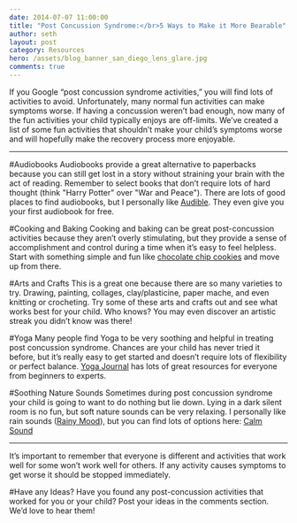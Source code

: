 ```yaml
---
date: 2014-07-07 11:00:00
title: "Post Concussion Syndrome:</br>5 Ways to Make it More Bearable"
author: seth
layout: post
category: Resources
hero: /assets/blog_banner_san_diego_lens_glare.jpg
comments: true
---
```


If you Google “post concussion syndrome activities,” you will find lots of activities to avoid. Unfortunately, many normal fun activities can make symptoms worse. If having a concussion weren’t bad enough, now many of the fun activities your child typically enjoys are off-limits. We’ve created a list of some fun activities that shouldn’t make your child’s symptoms worse and will hopefully make the recovery process more enjoyable.   

-----

#Audiobooks
Audiobooks provide a great alternative to paperbacks because you can still get lost in a story without straining your brain with the act of reading. Remember to select books that don’t require lots of hard thought (think "Harry Potter" over "War and Peace"). There are lots of good places to find audiobooks, but I personally like [Audible](http://www.audible.com/). They even give you your first audiobook for free.
  
#Cooking and Baking
Cooking and baking can be great post-concussion activities because they aren’t overly stimulating, but they provide a sense of accomplishment and control during a time when it’s easy to feel helpless. Start with something simple and fun like [chocolate chip cookies](http://www.kevinandamanda.com/whatsnew/new-recipes/chocolate-chip-lava-cookies.html) and move up from there. 

#Arts and Crafts
This is a great one because there are so many varieties to try. Drawing, painting, collages, clay/plasticine, paper mache, and even knitting or crocheting. Try some of these arts and crafts out and see what works best for your child. Who knows? You may even discover an artistic streak you didn’t know was there! 

#Yoga
Many people find Yoga to be very soothing and helpful in treating post concussion syndrome. Chances are your child has never tried it before, but it’s really easy to get started and doesn’t require lots of flexibility or perfect balance. [Yoga Journal](http://www.yogajournal.com/) has lots of great resources for everyone from beginners to experts. 

#Soothing Nature Sounds
Sometimes during post concussion syndrome your child is going to want to do nothing but lie down. Lying in a dark silent room is no fun, but soft nature sounds can be very relaxing. I personally like rain sounds ([Rainy Mood](http://www.rainymood.com/)), but you can find lots of options here: [Calm Sound](http://www.calmsound.com)

-----

It’s important to remember that everyone is different and activities that work well for some won’t work well for others. If any activity causes symptoms to get worse it should be stopped immediately.

#Have any Ideas?
Have you found any post-concussion activities that worked for you or your child? Post your ideas in the comments section. We’d love to hear them!
